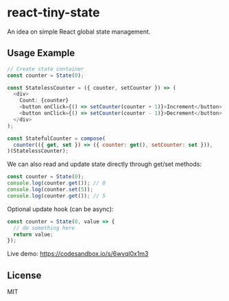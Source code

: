 # react-tiny-state

An idea on simple React global state management.

## Usage Example

```js
// Create state container
const counter = State(0);

const StatelessCounter = ({ counter, setCounter }) => (
  <div>
    Count: {counter}
    <button onClick={() => setCounter(counter + 1)}>Increment</button>
    <button onClick={() => setCounter(counter - 1)}>Decrement</button>
  </div>
);

const StatefulCounter = compose(
  counter(({ get, set }) => ({ counter: get(), setCounter: set })),
)(StatelessCounter);
```

We can also read and update state directly through get/set methods:

```js
const counter = State(0);
console.log(counter.get()); // 0
console.log(counter.set(5));
console.log(counter.get()); // 5
```

Optional update hook (can be async):

```js
const counter = State(0, value => {
  // do something here
  return value;
});
```

Live demo: https://codesandbox.io/s/6wvql0x1m3

## License

MIT
